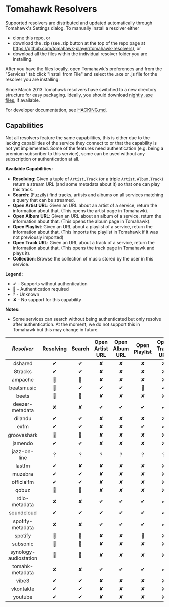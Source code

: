 # Tomahawk Resolvers

Supported resolvers are distributed and updated automatically through Tomahawk's Settings dialog.
To manually install a resolver either 
* clone this repo, or
* download the .zip (see .zip button at the top of the repo page at https://github.com/tomahawk-player/tomahawk-resolvers), or 
* download all the files within the individual resolver folder you are installing.

After you have the files locally, open Tomahawk's preferences and from the "Services" tab click "Install from File" and select the .axe or .js file for the resolver you are installing.

Since March 2013 Tomahawk resolvers have switched to a new directory structure for easy packaging. Ideally, you should download [nightly .axe files](http://teom.org/axes/nightly/), if available.

For developer documentation, see [HACKING.md](HACKING.md).

## Capabilities

Not all resolvers feature the same capabilities, this is either due to the lacking capabilities of the service they connect to or that the capability is not yet implemented.
Some of the features need authentication (e.g. being a premium subscriber to this service), some can be used without any subscription or authentication at all.

**Available Capabilities:**
* **Resolving**: Given a tuple of `Artist,Track` (or a triple `Artist,Album,Track`) return a stream URL (and some metadata about it) so that one can play this track.
* **Search**: (Fuzzily) find tracks, artists and albums on all services matching a query that can be streamed.
* **Open Artist URL**: Given an URL about an artist of a service, return the information about that. (This opens the artist page in Tomahawk).
* **Open Album URL**: Given an URL about an album of a service, return the information about that. (This opens the album page in Tomahawk).
* **Open Playlist**: Given an URL about a playlist of a service, return the information about that. (This imports the playlist in Tomahawk if it was not previously imported)
* **Open Track URL**: Given an URL about a track of a service, return the information about that. (This opens the track page in Tomahawk and plays it).
* **Collection**: Browse the collection of music stored by the user in this service.

**Legend:**
* ✔ - Supports without authentication
* :key: - Authentication required
* ? - Unknown
* ✘ - No support for this capability

**Notes:**
* Some services can search without being authenticated but only resolve after authentication. At the moment, we do not support this in Tomahawk but this may change in future.

| *Resolver* | Resolving | Search | Open Artist URL | Open Album URL | Open Playlist | Open Track URL | Collection |
|:----------:|:---------:|:------:|:---------------:|:--------------:|:-------------:|:--------------:|:----------:|
| 4shared    | ✔         | ✔      | ✘               | ✘              | ✘                 | ✘              | ✘          |
| 8tracks    | ✔         | ✔      | ✘               | ✘              | ✘                 | ✘              | ✘          |
| ampache    | :key:     | :key:  | ✘               | ✘              | ✘                 | ✘              | :key:      |
| beatsmusic | :key:     | ✔      | ✔               | ✔              | :key:             | ✔              | ✘          |
| beets      | :key:     | :key:  | ✘               | ✘              | ✘                 | ✘              | :key:      |
| deezer-metadata | ✘    | ✘      | ✔               | ✔              | ✔                 | ✔              | ✘          |
| dilandu    | ✔         | ✔      | ✘               | ✘              | ✘                 | ✘              | ✘          |
| exfm       | ✔         | ✔      | ✘               | ✘              | ✔                 | ✔              | ✘          |
| grooveshark | :key:    | :key:  | ✘               | ✘              | ✘                 | ✘              | ✘          |
| jamendo    | ✔         | ✔      | ✘               | ✘              | ✘                 | ✘              | ✘          |
| jazz-on-line | ?       | ?      | ?               | ?              | ?                 | ?              | ?          |
| lastfm     | ✔         | ✘      | ✘               | ✘              | ✘                 | ✘              | ✘          |
| muzebra    | ✔         | ✔      | ✘               | ✘              | ✘                 | ✘              | ✘          |
| officialfm | ✔         | ✔      | ✘               | ✘              | ✘                 | ✘              | ✘          |
| qobuz      | :key:     | :key:  | ✘               | ✘              | ✘                 | ✘              | ✘          |
| rdio-metadata | ✘      | ✘      | ✔               | ✔              | ✔                 | ✔              | ✘          |
| soundcloud | ✔         | ✔      | ✔               | ✔              | ✔                 | ✔              | ✘          |
| spotify-metadata | ✘   | ✘      | ✔               | ✔              | ✔                 | ✔              | ✘          |
| spotify    | :key:     | :key:  | ✘               | ✘              | :key:             | ✘              | ✘          |
| subsonic   | :key:     | :key:  | ✘               | ✘              | ✘                 | ✘              | :key:      |
| synology-audiostation  | :key:  | :key:           | ✘              | ✘                 | ✘              | ✘          | :key:    |
| tomahk-metadata | ✘    | ✘      | ✔               | ✔              | ✔                 | ✔              | ✘          |
| vibe3      | ✔         | ✔      | ✘               | ✘              | ✘                 | ✘              | ✘          |
| vkontakte  | ✔         | ✔      | ✘               | ✘              | ✘                 | ✘              | ✘          |
| youtube    | ✔         | ✔      | ✘               | ✘              | ✘                 | ✘              | ✘          |
